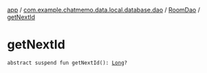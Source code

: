 [app](../../index.md) / [com.example.chatmemo.data.local.database.dao](../index.md) / [RoomDao](index.md) / [getNextId](./get-next-id.md)

# getNextId

`abstract suspend fun getNextId(): `[`Long`](https://kotlinlang.org/api/latest/jvm/stdlib/kotlin/-long/index.html)`?`